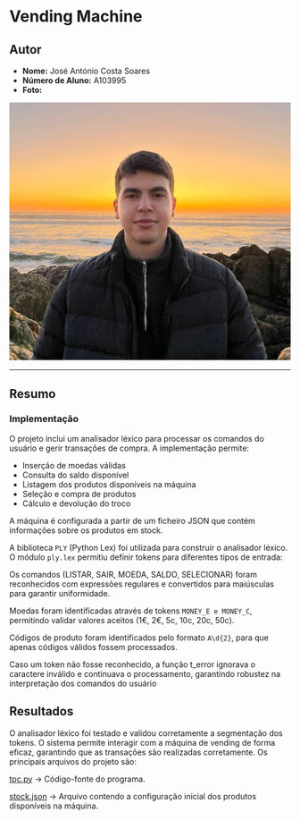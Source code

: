 # Vending Machine

## Autor
- **Nome:** José António Costa Soares
- **Número de Aluno:** A103995
- **Foto:**

![José Soares](../images/josesoares.jpg)  

---

## Resumo

### Implementação

O projeto inclui um analisador léxico para processar os comandos do usuário e gerir transações de compra. A implementação permite:

- Inserção de moedas válidas
- Consulta do saldo disponível
- Listagem dos produtos disponíveis na máquina
- Seleção e compra de produtos
- Cálculo e devolução do troco

A máquina é configurada a partir de um ficheiro JSON que contém informações sobre os produtos em stock.

A biblioteca ```PLY``` (Python Lex) foi utilizada para construir o analisador léxico. O módulo ```ply.lex``` permitiu definir tokens para diferentes tipos de entrada:

Os comandos (LISTAR, SAIR, MOEDA, SALDO, SELECIONAR) foram reconhecidos com expressões regulares e convertidos para maiúsculas para garantir uniformidade.

Moedas foram identificadas através de tokens ```MONEY_E e MONEY_C```, permitindo validar valores aceitos (1€, 2€, 5c, 10c, 20c, 50c).

Códigos de produto foram identificados pelo formato ```A\d{2}```, para que apenas códigos válidos fossem processados.

Caso um token não fosse reconhecido, a função t_error ignorava o caractere inválido e continuava o processamento, garantindo robustez na interpretação dos comandos do usuário

## Resultados

O analisador léxico foi testado e validou corretamente a segmentação dos tokens. O sistema permite interagir com a máquina de vending de forma eficaz, garantindo que as transações são realizadas corretamente. Os principais arquivos do projeto são:

[tpc.py](tpc.py) -> Código-fonte do programa.

[stock.json](stock.json) -> Arquivo contendo a configuração inicial dos produtos disponíveis na máquina.


